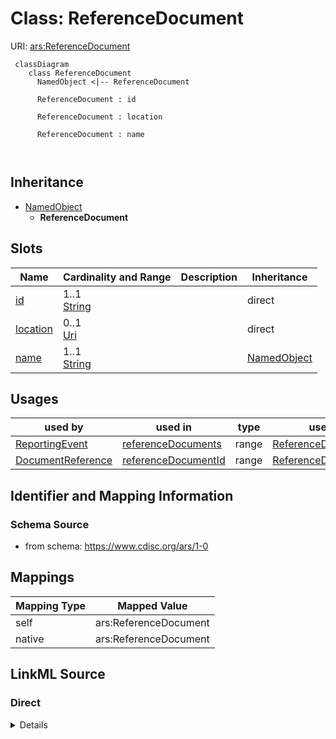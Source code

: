 # Class: ReferenceDocument



URI: [ars:ReferenceDocument](https://www.cdisc.org/ars/1-0/ReferenceDocument)



```mermaid
 classDiagram
    class ReferenceDocument
      NamedObject <|-- ReferenceDocument
      
      ReferenceDocument : id
        
      ReferenceDocument : location
        
      ReferenceDocument : name
        
      
```





## Inheritance
* [NamedObject](NamedObject.md)
    * **ReferenceDocument**



## Slots

| Name | Cardinality and Range | Description | Inheritance |
| ---  | --- | --- | --- |
| [id](id.md) | 1..1 <br/> [String](String.md) |  | direct |
| [location](location.md) | 0..1 <br/> [Uri](Uri.md) |  | direct |
| [name](name.md) | 1..1 <br/> [String](String.md) |  | [NamedObject](NamedObject.md) |





## Usages

| used by | used in | type | used |
| ---  | --- | --- | --- |
| [ReportingEvent](ReportingEvent.md) | [referenceDocuments](referenceDocuments.md) | range | [ReferenceDocument](ReferenceDocument.md) |
| [DocumentReference](DocumentReference.md) | [referenceDocumentId](referenceDocumentId.md) | range | [ReferenceDocument](ReferenceDocument.md) |






## Identifier and Mapping Information







### Schema Source


* from schema: https://www.cdisc.org/ars/1-0





## Mappings

| Mapping Type | Mapped Value |
| ---  | ---  |
| self | ars:ReferenceDocument |
| native | ars:ReferenceDocument |





## LinkML Source

<!-- TODO: investigate https://stackoverflow.com/questions/37606292/how-to-create-tabbed-code-blocks-in-mkdocs-or-sphinx -->

### Direct

<details>
```yaml
name: ReferenceDocument
from_schema: https://www.cdisc.org/ars/1-0
rank: 1000
is_a: NamedObject
slots:
- id
- location

```
</details>

### Induced

<details>
```yaml
name: ReferenceDocument
from_schema: https://www.cdisc.org/ars/1-0
rank: 1000
is_a: NamedObject
attributes:
  id:
    name: id
    from_schema: https://www.cdisc.org/ars/1-0
    rank: 1000
    identifier: true
    alias: id
    owner: ReferenceDocument
    domain_of:
    - ReportingEvent
    - AnalysisCategorization
    - AnalysisCategory
    - Analysis
    - AnalysisMethod
    - Operation
    - ReferencedOperationRelationship
    - Output
    - OutputDisplay
    - DisplaySubSection
    - AnalysisSet
    - GroupingFactor
    - Group
    - DataSubset
    - ReferenceDocument
    - TerminologyExtension
    - SponsorTerm
    range: string
    required: true
  location:
    name: location
    from_schema: https://www.cdisc.org/ars/1-0
    rank: 1000
    alias: location
    owner: ReferenceDocument
    domain_of:
    - OutputFile
    - ReferenceDocument
    range: uri
  name:
    name: name
    from_schema: https://www.cdisc.org/ars/1-0
    rank: 1000
    alias: name
    owner: ReferenceDocument
    domain_of:
    - NamedObject
    range: string
    required: true

```
</details>